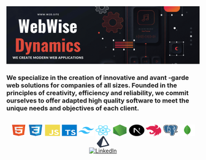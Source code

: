 <div align="center">
    <a href="https://w2d.site" target="_blank"></s>
        <img  src="./w2d-baclground.png" alt="banner" />
    </a> 
</div>

### We specialize in the creation of innovative and avant -garde web solutions for companies of all sizes. Founded in the principles of creativity, efficiency and reliability, we commit ourselves to offer adapted high quality software to meet the unique needs and objectives of each client.

<br>
<div align="center" style="display: inline-block;">
    <img align="center" height="30" width="40" src="https://raw.githubusercontent.com/devicons/devicon/master/icons/html5/html5-original.svg" alt="html5">
    <img align="center" height="30" width="40" src="https://raw.githubusercontent.com/devicons/devicon/master/icons/css3/css3-original.svg" alt="css3">
    <img align="center" height="30" width="40" src="https://raw.githubusercontent.com/devicons/devicon/master/icons/javascript/javascript-plain.svg" alt="js">
    <img align="center" height="30" width="40" src="https://raw.githubusercontent.com/devicons/devicon/master/icons/typescript/typescript-plain.svg" alt="ts">
    <img align="center" height="30" width="40" src="https://raw.githubusercontent.com/devicons/devicon/6910f0503efdd315c8f9b858234310c06e04d9c0/icons/tailwindcss/tailwindcss-original.svg" alt="tailwindcss">
    <img align="center" height="30" width="40" src="https://raw.githubusercontent.com/devicons/devicon/master/icons/react/react-original.svg" alt="js">
    <img align="center" height="30" width="40" src="https://raw.githubusercontent.com/devicons/devicon/master/icons/nodejs/nodejs-original.svg" alt="nodejs"> 
    <img align="center" height="30" width="40" src="https://raw.githubusercontent.com/devicons/devicon/6910f0503efdd315c8f9b858234310c06e04d9c0/icons/nextjs/nextjs-original.svg" alt="nodejs"> 
    <img align="center" height="30" width="40" src="https://raw.githubusercontent.com/devicons/devicon/6910f0503efdd315c8f9b858234310c06e04d9c0/icons/nestjs/nestjs-original.svg" alt="nestjs"> 
    <img align="center" height="30" width="40" src="https://raw.githubusercontent.com/devicons/devicon/6910f0503efdd315c8f9b858234310c06e04d9c0/icons/postgresql/postgresql-original.svg" alt="postgresql">
    <img align="center" height="30" width="40" src="https://raw.githubusercontent.com/devicons/devicon/6910f0503efdd315c8f9b858234310c06e04d9c0/icons/mongodb/mongodb-original.svg" alt="mongodb">
    <img align="center" height="30" width="40" src="https://raw.githubusercontent.com/devicons/devicon/6910f0503efdd315c8f9b858234310c06e04d9c0/icons/prisma/prisma-original.svg" alt="prisma">
</div>
<br>
<div align="center">
    <a href="https://www.linkedin.com/company/w2d-ar/" target="_blank"></s><img  src="https://img.shields.io/badge/LinkedIn-0077B5?style=for-the-badge&logo=linkedin&logoColor=white" alt="LinkedIn"></a>
</div>
